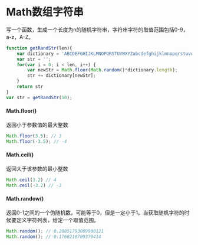 # Math数组字符串

写一个函数，生成一个长度为n的随机字符串，字符串字符的取值范围包括0-9，a-z，A-Z。

```js
function getRandStr(len){
    var dictionary = 'ABCDEFGHIJKLMNOPQRSTUVWXYZabcdefghijklmnopqrstuvwxyz0123456789';
    var str = '';
    for(var i = 0; i < len, i++) {
        var newStr = Math.floor(Math.random()*dictionary.length);
        str += dictionary[newStr];
    }
    return str
}
var str = getRandStr(10);
```

#### Math.floor()

返回小于参数值的最大整数

```js
Math.floor(3.5); // 3
Math.floor(-3.5); // -4
```

####  Math.ceil()

返回大于该参数的最小整数

```js
Math.ceil(3.2) // 4
Math.ceil(-3.2) // -3
```

#### Math.randow()

返回0-1之间的一个伪随机数，可能等于0，但是一定小于1。当获取随机字符的时候要定义字符列表，给定一个取值范围。

```js
Math.random(); // 0.20851793009900121
Math.random(); // 0.1760216709379414
```